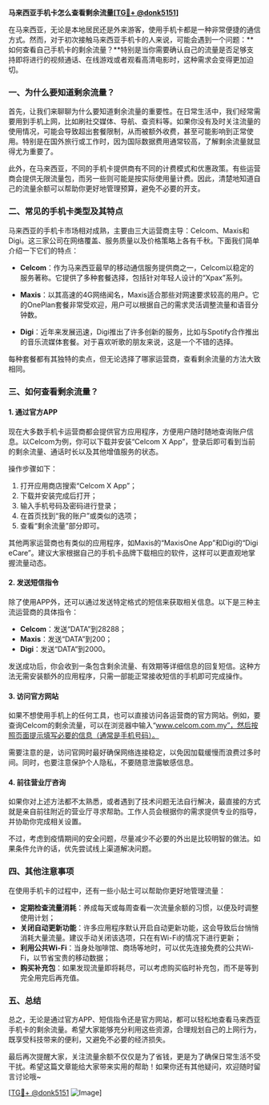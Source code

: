 **马来西亚手机卡怎么查看剩余流量[[TG💪+ @donk5151](https://t.me/s/donk5151)]**

在马来西亚，无论是本地居民还是外来游客，使用手机卡都是一种非常便捷的通信方式。然而，对于初次接触马来西亚手机卡的人来说，可能会遇到一个问题：**如何查看自己手机卡的剩余流量？**特别是当你需要确认自己的流量是否足够支持即将进行的视频通话、在线游戏或者观看高清电影时，这种需求会变得更加迫切。

### **一、为什么要知道剩余流量？**

首先，让我们来聊聊为什么要知道剩余流量的重要性。在日常生活中，我们经常需要用到手机上网，比如刷社交媒体、导航、查资料等。如果你没有及时关注流量的使用情况，可能会导致超出套餐限制，从而被额外收费，甚至可能影响到正常使用。特别是在国外旅行或工作时，因为国际数据费用通常较高，了解剩余流量就显得尤为重要了。

此外，在马来西亚，不同的手机卡提供商有不同的计费模式和优惠政策。有些运营商会提供无限流量包，而另一些则可能是按实际使用量计费。因此，清楚地知道自己的流量余额可以帮助你更好地管理预算，避免不必要的开支。

### **二、常见的手机卡类型及其特点**

马来西亚的手机卡市场相对成熟，主要由三大运营商主导：Celcom、Maxis和Digi。这三家公司在网络覆盖、服务质量以及价格策略上各有千秋。下面我们简单介绍一下它们的特点：

- **Celcom**：作为马来西亚最早的移动通信服务提供商之一，Celcom以稳定的服务著称。它提供了多种套餐选择，包括针对年轻人设计的“Xpax”系列。
  
- **Maxis**：以其高速的4G网络闻名，Maxis适合那些对网速要求较高的用户。它的OnePlan套餐非常受欢迎，用户可以根据自己的需求灵活调整流量和语音分钟数。
  
- **Digi**：近年来发展迅速，Digi推出了许多创新的服务，比如与Spotify合作推出的音乐流媒体套餐。对于喜欢听歌的朋友来说，这是一个不错的选择。

每种套餐都有其独特的卖点，但无论选择了哪家运营商，查看剩余流量的方法大致相同。

### **三、如何查看剩余流量？**

#### **1. 通过官方APP**

现在大多数手机卡运营商都会提供官方应用程序，方便用户随时随地查询账户信息。以Celcom为例，你可以下载并安装“Celcom X App”，登录后即可看到当前的剩余流量、通话时长以及其他增值服务的状态。

操作步骤如下：
1. 打开应用商店搜索“Celcom X App”；
2. 下载并安装完成后打开；
3. 输入手机号码及密码进行登录；
4. 在首页找到“我的账户”或类似的选项；
5. 查看“剩余流量”部分即可。

其他两家运营商也有类似的应用程序，如Maxis的“MaxisOne App”和Digi的“Digi eCare”。建议大家根据自己的手机卡品牌下载相应的软件，这样可以更直观地掌握流量动态。

#### **2. 发送短信指令**

除了使用APP外，还可以通过发送特定格式的短信来获取相关信息。以下是三种主流运营商的具体指令：

- **Celcom**：发送“DATA”到28288；
- **Maxis**：发送“DATA”到200；
- **Digi**：发送“DATA”到2000。

发送成功后，你会收到一条包含剩余流量、有效期等详细信息的回复短信。这种方法无需安装额外的应用程序，只需一部能正常接收短信的手机即可完成操作。

#### **3. 访问官方网站**

如果不想使用手机上的任何工具，也可以直接访问各运营商的官方网站。例如，要查询Celcom的剩余流量，可以在浏览器中输入“www.celcom.com.my”，然后按照页面提示填写必要的信息（通常是手机号码）。

需要注意的是，访问官网时最好确保网络连接稳定，以免因加载缓慢而浪费过多时间。同时，也要注意保护个人隐私，不要随意泄露敏感信息。

#### **4. 前往营业厅咨询**

如果你对上述方法都不太熟悉，或者遇到了技术问题无法自行解决，最直接的方式就是亲自前往附近的营业厅寻求帮助。工作人员会根据你的需求提供专业的指导，并协助你完成相关设置。

不过，考虑到疫情期间的安全问题，尽量减少不必要的外出是比较明智的做法。如果条件允许的话，优先尝试线上渠道解决问题。

### **四、其他注意事项**

在使用手机卡的过程中，还有一些小贴士可以帮助你更好地管理流量：

- **定期检查流量消耗**：养成每天或每周查看一次流量余额的习惯，以便及时调整使用计划；
- **关闭自动更新功能**：许多应用程序默认开启自动更新功能，这会导致后台悄悄消耗大量流量。建议手动关闭该选项，只在有Wi-Fi的情况下进行更新；
- **利用公共Wi-Fi**：当身处咖啡馆、商场等地时，可以优先连接免费的公共Wi-Fi，以节省宝贵的移动数据；
- **购买补充包**：如果发现流量即将耗尽，可以考虑购买临时补充包，而不是等到完全用完后再充值。

### **五、总结**

总之，无论是通过官方APP、短信指令还是官方网站，都可以轻松地查看马来西亚手机卡的剩余流量。希望大家能够充分利用这些资源，合理规划自己的上网行为，既享受科技带来的便利，又避免不必要的经济损失。

最后再次提醒大家，关注流量余额不仅仅是为了省钱，更是为了确保日常生活不受干扰。希望这篇文章能给大家带来实用的帮助！如果你还有其他疑问，欢迎随时留言讨论哦~

[[TG💪+ @donk5151](https://t.me/s/donk5151) ![Image](https://i.postimg.cc/rwNCRYN7/Snipaste-2025-04-30-17-27-05.png)]